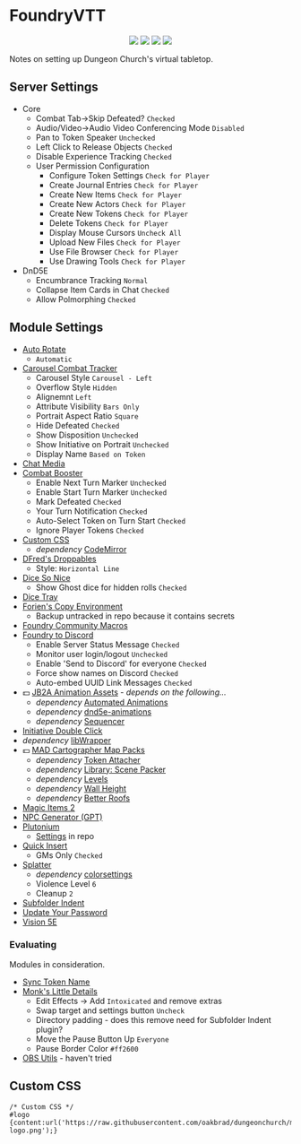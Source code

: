 # FoundryVTT
<p align="center">
    <img src=https://img.shields.io/badge/dynamic/json?url=https://table.dungeon.church/api/status&query=$.version&logo=foundryvirtualtabletop&logoColor=ffffff&labelColor=ff2600&color=gray&label=foundryvtt>
    <img src=https://img.shields.io/badge/dynamic/json?url=https://table.dungeon.church/api/status&query=$.systemVersion&logo=dungeonsanddragons&logoColor=ffffff&labelColor=ff2600&color=gray&label=dnd5e>
    <img src=https://img.shields.io/badge/5etools-2014-gray?logo=roll20&logoColor=ffffff&labelColor=ff2600> 
    <img src=https://img.shields.io/badge/plutonium-v1.84.3-gray?&labelColor=ff2600> 
</p>
Notes on setting up Dungeon Church's virtual tabletop.

## Server Settings

* Core
  * Combat Tab→Skip Defeated? `Checked`
  * Audio/Video→Audio Video Conferencing Mode `Disabled`
  * Pan to Token Speaker `Unchecked`
  * Left Click to Release Objects `Checked`
  * Disable Experience Tracking `Checked`
  * User Permission Configuration
    * Configure Token Settings `Check for Player`
    * Create Journal Entries `Check for Player`
    * Create New Items `Check for Player`
    * Create New Actors `Check for Player`
    * Create New Tokens `Check for Player`
    * Delete Tokens `Check for Player`
    * Display Mouse Cursors `Uncheck All`
    * Upload New Files `Check for Player`
    * Use File Browser `Check for Player`
    * Use Drawing Tools `Check for Player`
* DnD5E
  * Encumbrance Tracking `Normal`
  * Collapse Item Cards in Chat `Checked`
  * Allow Polmorphing `Checked`

## Module Settings
* [Auto Rotate](https://github.com/Varriount/fvtt-autorotate)
  * `Automatic`
* [Carousel Combat Tracker](https://github.com/theripper93/combat-tracker-dock)
  * Carousel Style `Carousel - Left`
  * Overflow Style `Hidden`
  * Alignemnt `Left`
  * Attribute Visibility `Bars Only`
  * Portrait Aspect Ratio `Square`
  * Hide Defeated `Checked`
  * Show Disposition `Unchecked`
  * Show Initiative on Portrait `Unchecked`
  * Display Name `Based on Token`
* [Chat Media](https://github.com/p4535992/foundryvtt-chat-media/)
* [Combat Booster](https://github.com/theripper93/Combat-Booster)
  * Enable Next Turn Marker `Unchecked`
  * Enable Start Turn Marker `Unchecked`
  * Mark Defeated `Checked`
  * Your Turn Notification `Checked`
  * Auto-Select Token on Turn Start `Checked`
  * Ignore Player Tokens `Checked`
* [Custom CSS](https://github.com/cswendrowski/FoundryVTT-Custom-CSS)
  * *dependency* [CodeMirror](https://github.com/League-of-Foundry-Developers/codemirror-lib)
* [DFred's Droppables](https://github.com/DFreds/dfreds-droppables)
  * Style: `Horizontal Line`
* [Dice So Nice](https://gitlab.com/riccisi/foundryvtt-dice-so-nice)
  * Show Ghost dice for hidden rolls `Checked`
* [Dice Tray](https://github.com/mclemente/fvtt-dice-tray)
* [Forien's Copy Environment](https://github.com/League-of-Foundry-Developers/foundryvtt-forien-copy-environment)
  * Backup untracked in repo because it contains secrets
* [Foundry Community Macros](https://github.com/foundry-vtt-community/macros)
* [Foundry to Discord](https://github.com/therealguy90/FoundryToDiscord)
  * Enable Server Status Message `Checked`
  * Monitor user login/logout `Unchecked`
  * Enable 'Send to Discord' for everyone `Checked`
  * Force show names on Discord `Checked`
  * Auto-embed UUID Link Messages `Checked`
* 💵 [JB2A Animation Assets](https://github.com/Jules-Bens-Aa/JB2A_DnD5e) - *depends on the following...*
  * *dependency* [Automated Animations](https://github.com/otigon/automated-jb2a-animations)
  * *dependency* [dnd5e-animations](https://github.com/MrVauxs/dnd5e-animations)
  * *dependency* [Sequencer](https://github.com/fantasycalendar/FoundryVTT-Sequencer)
* [Initiative Double Click](https://github.com/mclemente/fvtt-initiative-double-click)
* *dependency* [libWrapper](https://github.com/ruipin/fvtt-lib-wrapper)
* 💵 [MAD Cartographer Map Packs](https://themad.network/the-mad-cartographer)
  * *dependency* [Token Attacher](https://github.com/KayelGee/token-attacher)
  * *dependency* [Library: Scene Packer](https://github.com/League-of-Foundry-Developers/scene-packer)
  * *dependency* [Levels](https://github.com/theripper93/Levels)
  * *dependency* [Wall Height](https://foundryvtt.com/packages/wall-height)
  * *dependency* [Better Roofs](https://github.com/theripper93/Better-Roofs/)
* [Magic Items 2](https://github.com/PwQt/magic-items-2)
* [NPC Generator (GPT)](https://foundryvtt.com/packages/npc-generator-gpt)
* [Plutonium](https://github.com/TheGiddyLimit/plutonium-next/releases/tag/v1.84.3)
  * [Settings](/foundryvtt/plutonium-config.json) in repo
* [Quick Insert](https://gitlab.com/fvtt-modules-lab/quick-insert)
  * GMs Only `Checked`
* [Splatter](https://github.com/theripper93/Splatter)
  * *dependency* [colorsettings](https://github.com/ardittristan/VTTColorSettings)
  * Violence Level `6`
  * Cleanup `2`
* [Subfolder Indent](https://github.com/Mushie1/subfolder-indent)
* [Update Your Password](https://github.com/RichardRobertson/update-your-password)
* [Vision 5E](https://github.com/dev7355608/vision-5e)

### Evaluating
Modules in consideration.
* [Sync Token Name](https://github.com/lipefl/sync-token-name)
* [Monk's Little Details](https://github.com/ironmonk88/monks-little-details)
  * Edit Effects -> Add `Intoxicated` and remove extras
  * Swap target and settings button `Uncheck`
  * Directory padding - does this remove need for Subfolder Indent plugin?
  * Move the Pause Button Up `Everyone`
  * Pause Border Color `#ff2600`
* [OBS Utils](https://github.com/FaeyUmbrea/obs-utils) - haven't tried

## Custom CSS
```
/* Custom CSS */
#logo {content:url('https://raw.githubusercontent.com/oakbrad/dungeonchurch/main/foundryvtt/foundry-logo.png');} 
```
